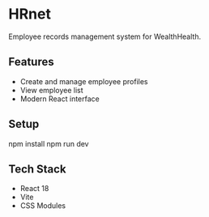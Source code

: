 # HRnet

Employee records management system for WealthHealth.

## Features
- Create and manage employee profiles  
- View employee list  
- Modern React interface  

## Setup
npm install
npm run dev

## Tech Stack
- React 18
- Vite
- CSS Modules

